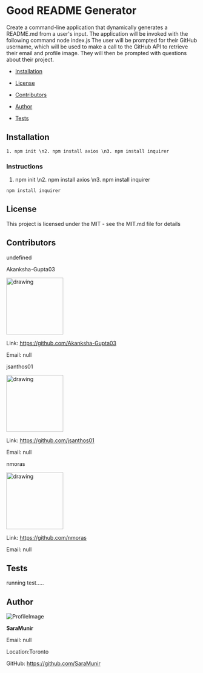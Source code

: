
# Good README Generator 
Create a command-line application that dynamically generates a README.md from a user's input. The application will be invoked with the following command  node index.js  The user will be prompted for their GitHub username, which will be used to make a call to the GitHub API to retrieve their email and profile image. They will then be prompted with questions about their project.

* [Installation](#Installation)

* [License](#License)

* [Contributors](#Contributors)

* [Author](#Author)

* [Tests](#Tests)

## Installation
```
1. npm init \n2. npm install axios \n3. npm install inquirer
```
### Instructions
1. npm init \n2. npm install axios \n3. npm install inquirer
```
npm install inquirer
```
## License 
This project is licensed under the MIT - see the MIT.md file for details
## Contributors
undefined
            
Akanksha-Gupta03
            
<img src="https://avatars2.githubusercontent.com/u/59745460?v=4" alt="drawing" width="150" display="inline"/>
            
Link: https://github.com/Akanksha-Gupta03
            
Email: null
            
jsanthos01
            
<img src="https://avatars2.githubusercontent.com/u/55720502?v=4" alt="drawing" width="150" display="inline"/>
            
Link: https://github.com/jsanthos01
            
Email: null
            
nmoras
            
<img src="https://avatars0.githubusercontent.com/u/47071232?v=4" alt="drawing" width="150" display="inline"/>
            
Link: https://github.com/nmoras
            
Email: null
## Tests
running test.....
## Author 

![ProfileImage](https://avatars0.githubusercontent.com/u/50241569?v=4)

**SaraMunir**

Email: null

Location:Toronto

GitHub: https://github.com/SaraMunir
